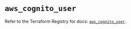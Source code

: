 # `aws_cognito_user`

Refer to the Terraform Registry for docs: [`aws_cognito_user`](https://registry.terraform.io/providers/hashicorp/aws/5.72.0/docs/resources/cognito_user).
